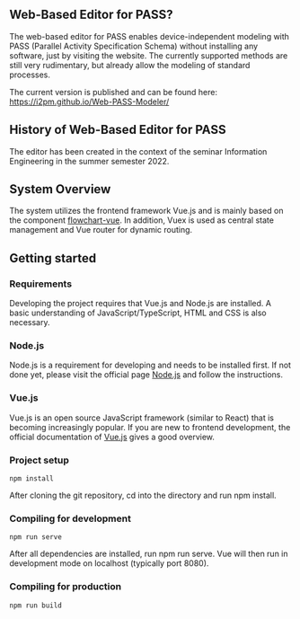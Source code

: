 ## Web-Based Editor for PASS?

The web-based editor for PASS enables device-independent modeling with PASS (Parallel Activity Specification Schema) without installing any software, just by visiting the website. The currently supported methods are still very rudimentary, but already allow the modeling of standard processes.

The current version is published and can be found here: https://i2pm.github.io/Web-PASS-Modeler/

## History of Web-Based Editor for PASS

The editor has been created in the context of the seminar Information Engineering in the summer semester 2022.

## System Overview

The system utilizes the frontend framework Vue.js and is mainly based on the component [flowchart-vue](https://github.com/joyceworks/flowchart-vue). In addition, Vuex is used as central state management and Vue router for dynamic routing.

## Getting started

### Requirements

Developing the project requires that Vue.js and Node.js are installed. A basic understanding of JavaScript/TypeScript, HTML and CSS is also necessary.

### Node.js

Node.js is a requirement for developing and needs to be installed first. If not done yet, please visit the official page [Node.js](https://nodejs.org/en/) and follow the instructions.

### Vue.js

Vue.js is an open source JavaScript framework (similar to React) that is becoming increasingly popular. If you are new to frontend development, the official documentation of [Vue.js](https://vuejs.org) gives a good overview.

### Project setup

```plaintext
npm install
```

After cloning the git repository, cd into the directory and run npm install.

### Compiling for development

```plaintext
npm run serve
```

After all dependencies are installed, run npm run serve. Vue will then run in development mode on localhost (typically port 8080).

### Compiling for production

```plaintext
npm run build
```
